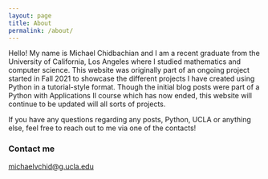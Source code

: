 ```yaml
---
layout: page
title: About
permalink: /about/
---
```


Hello! My name is Michael Chidbachian and I am a recent graduate from the University of California, Los Angeles where I studied mathematics and computer science. This website was originally part of an ongoing project started in Fall 2021 to showcase the different projects I have created using Python in a tutorial-style format. Though the initial blog posts were part of a Python with Applications II course which has now ended, this website will continue to be updated will all sorts of projects.

If you have any questions regarding any posts, Python, UCLA or anything else, feel free to reach out to me via one of the contacts!

### Contact me

[michaelvchid@g.ucla.edu](mailto:michaelvchid@g.ucla.edu)
